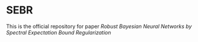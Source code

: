# SEBR
This is the official repository for paper *Robust Bayesian Neural Networks by Spectral Expectation Bound Regularization*
